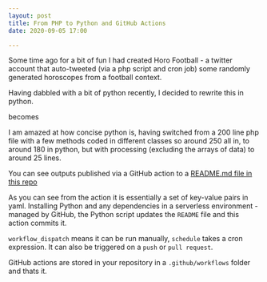 ```yaml
---
layout: post
title: From PHP to Python and GitHub Actions
date: 2020-09-05 17:00

---
```


Some time ago for a bit of fun I had created Horo Football - a twitter account that auto-tweeted (via a php script and cron job) some randomly generated horoscopes from a football context.

Having dabbled with a bit of python recently, I decided to rewrite this in python.

<script src="https://gist.github.com/MatBenfield/891bc8cff9235edb3479776eb706fa38.js"></script>

becomes

<script src="https://gist.github.com/MatBenfield/01a0143f6f61c52b5523647205e44ebd.js"></script>

I am amazed at how concise python is, having switched from a 200 line php file with a few methods coded in different classes so around 250 all in, to around 180 in python, but with processing (excluding the arrays of data) to around 25 lines.

You can see outputs published via a GitHub action to a [README.md file in this repo](https://thechelsorg.GitHub.io/horofootball/)

<script src="https://gist.github.com/MatBenfield/314fc390936e862bc4c264e1e1cc57d0.js"></script>

As you can see from the action it is essentially a set of key-value pairs in yaml. Installing Python and any dependencies in a serverless environment - managed by GitHub, the Python script updates the `README` file and this action commits it.

`workflow_dispatch` means it can be run manually, `schedule` takes a cron expression. It can also be triggered on a `push` or `pull request`.

GitHub actions are stored in your repository in a `.github/workflows` folder and thats it.
